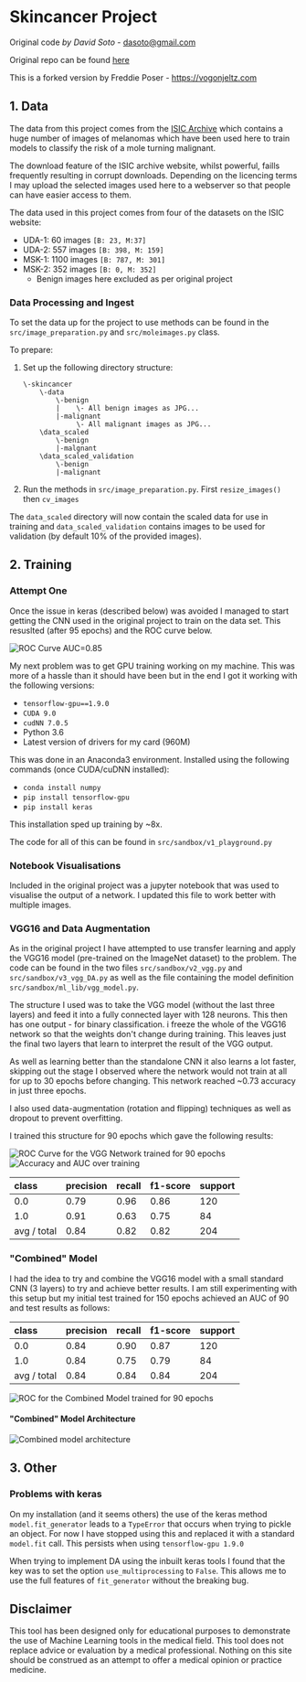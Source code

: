 # Skincancer Project
Original code *by David Soto*  - dasoto@gmail.com

Original repo can be found [here](https://github.com/dasoto/skincancer)

This is a forked version by Freddie Poser  - https://vogonjeltz.com

## 1. Data
The data from this project comes from the [ISIC Archive](https://isic-archive.com/#images) which contains a huge number of images of melanomas which have been used here to train models to classify the risk of a mole turning malignant.

The download feature of the ISIC archive website, whilst powerful, faills frequently resulting in corrupt downloads. Depending on the licencing terms I may upload the selected images used here to a webserver so that people can have easier access to them.

The data used in this project comes from four of the datasets on the ISIC website:
* UDA-1: 60 images `[B: 23, M:37]`
* UDA-2: 557 images `[B: 398, M: 159]`
* MSK-1: 1100 images `[B: 787, M: 301]`
* MSK-2: 352 images `[B: 0, M: 352]`
    * Benign images here excluded as per original project
    
### Data Processing and Ingest
To set the data up for the project to use methods can be found in the `src/image_preparation.py` and `src/moleimages.py` class.

To prepare:

1) Set up the following directory structure:

    ```
    \-skincancer
        \-data
            \-benign
            |    \- All benign images as JPG...
            |-malignant
                 \- All malignant images as JPG...
        \data_scaled
            \-benign
            |-malgnant
        \data_scaled_validation
            \-benign
            |-malignant
    ```
2) Run the methods in `src/image_preparation.py`. First `resize_images()` then `cv_images`

The `data_scaled` directory will now contain the scaled data for use in training and `data_scaled_validation` contains images to be used for validation (by default 10% of the provided images).

## 2. Training 
### Attempt One
Once the issue in keras (described below) was avoided I managed to start getting the CNN used in the original project to train on the data set. This resuslted (after 95 epochs) and the ROC curve below.

![ROC Curve AUC=0.85][roc_v1_95_85]

My next problem was to get GPU training working on my machine. This was more of a hassle than it should have been but in the end I got it working with the following versions:

* `tensorflow-gpu==1.9.0`
* `CUDA 9.0`
* `cudNN 7.0.5`
* Python 3.6
* Latest version of drivers for my card (960M)

This was done in  an Anaconda3 environment. Installed using the following commands (once CUDA/cuDNN installed):
* `conda install numpy`
* `pip install tensorflow-gpu`
* `pip install keras`

This installation sped up training by ~8x.

The code for all of this can be found in `src/sandbox/v1_playground.py`

### Notebook Visualisations

Included in the original project was a jupyter notebook that was used to visualise the output of a network. I updated this file to work better with multiple images.

### VGG16 and Data Augmentation
As in the original project I have attempted to use transfer learning and apply the VGG16 model (pre-trained on the ImageNet dataset) to the problem. The code can be found in the two files `src/sandbox/v2_vgg.py` and `src/sandbox/v3_vgg_DA.py` as well as the file containing the model definition `src/sandbox/ml_lib/vgg_model.py`.

The structure I used was to take the VGG model (without the last three layers) and feed it into a fully connected layer with 128 neurons. This then has one output - for binary classification. i freeze the whole of the VGG16 network so that the weights don't change during training. This leaves just the final two layers that learn to interpret the result of the VGG output.

As well as learning better than the standalone CNN it also learns a lot faster, skipping out the stage I observed where the network would not train at all for up to 30 epochs before changing. This network reached ~0.73 accuracy in just three epochs.

I also used data-augmentation (rotation and flipping) techniques as well as dropout to prevent overfitting.

I trained this structure for 90 epochs which gave the following results:

![ROC Curve for the VGG Network trained for 90 epochs][roc_v3_90e]
![Accuracy and AUC over training][acc_auc_v3_90e]

| class | precision | recall  | f1-score  | support |
|:----- |:-----     | :--     |:--        |:--      |
| 0.0   | 0.79     | 0.96    |  0.86     |    120   |
| 1.0   | 0.91      | 0.63    | 0.75      |   84    |
|avg / total|0.84   | 0.82    |0.82       |204      |

### "Combined" Model

I had the idea to try and combine the VGG16 model with a small standard CNN (3 layers) to try and achieve better results. I am still experimenting with this setup but my initial test trained for 150 epochs achieved an AUC of 90 and test results as follows:

| class | precision | recall  | f1-score  | support |
|:----- |:-----     | :--     |:--        |:--      |
| 0.0   | 0.84     | 0.90    |  0.87     |    120   |
| 1.0   | 0.84      | 0.75    | 0.79      |   84    |
|avg / total|0.84   | 0.84    |0.84       |204      |

![ROC for the Combined Model trained for 90 epochs][roc_combined_150e]

#### "Combined" Model Architecture

![Combined model architecture][arch_combined_1]

## 3. Other

### Problems with keras
On my installation (and it seems others) the use of the keras method `model.fit_generator` leads to a `TypeError` that occurs when trying to pickle an object. For now I have stopped using this and replaced it with a standard `model.fit` call. This persists when using `tensorflow-gpu 1.9.0`

When trying to implement DA using the inbuilt keras tools I found that the key was to set the option `use_multiprocessing` to `False`. This allows me to use the full features of `fit_generator` without the breaking bug.

## Disclaimer
This tool has been designed only for educational purposes to demonstrate the use of Machine Learning tools in the medical field. This tool does not replace advice or evaluation by a medical professional. Nothing on this site should be construed as an attempt to offer a medical opinion or practice medicine.

[roc_v1_95_85]:https://github.com/vogon101/skincancer/blob/master/results/Initial%20Testing/ROC%20Curve%20-%2085.png
[roc_v3_90e]:https://github.com/vogon101/skincancer/blob/master/results/Transfer%20Learning%20with%20DA/1-roc.png
[acc_auc_v3_90e]:https://github.com/vogon101/skincancer/blob/master/results/Transfer%20Learning%20with%20DA/1-acc-auc.png
[roc_combined_150e]:https://github.com/vogon101/skincancer/blob/master/results/Combined%20Model/1-150epoch-roc.png
[arch_combined_1]:https://github.com/vogon101/skincancer/blob/master/results/Combined%20Model/1-model.png